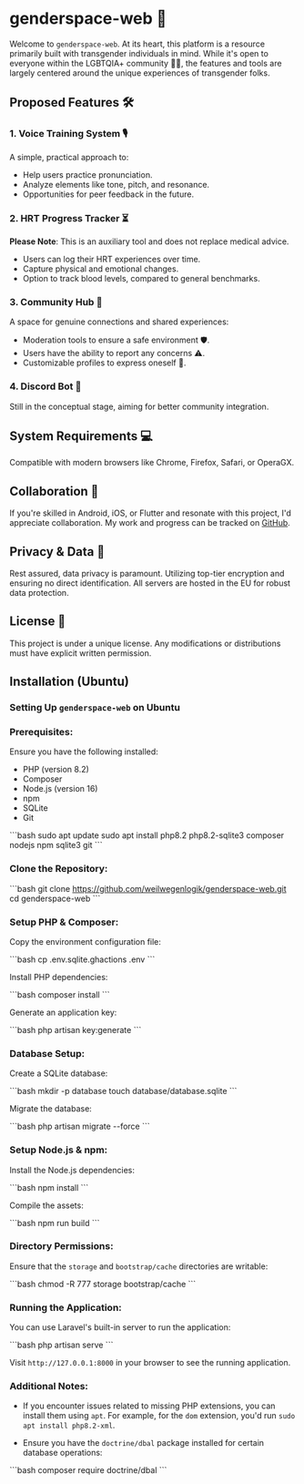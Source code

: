 # genderspace-web 🌌

Welcome to `genderspace-web`. At its heart, this platform is a resource primarily built with transgender individuals in mind. While it's open to everyone within the LGBTQIA+ community 🏳️‍🌈, the features and tools are largely centered around the unique experiences of transgender folks.

## Proposed Features 🛠

### 1. **Voice Training System** 🎙

A simple, practical approach to:

-   Help users practice pronunciation.
-   Analyze elements like tone, pitch, and resonance.
-   Opportunities for peer feedback in the future.

### 2. **HRT Progress Tracker** ⏳

**Please Note**: This is an auxiliary tool and does not replace medical advice.

-   Users can log their HRT experiences over time.
-   Capture physical and emotional changes.
-   Option to track blood levels, compared to general benchmarks.

### 3. **Community Hub** 💬

A space for genuine connections and shared experiences:

-   Moderation tools to ensure a safe environment 🛡.
-   Users have the ability to report any concerns ⚠️.
-   Customizable profiles to express oneself 🎨.

### 4. **Discord Bot** 🤖

Still in the conceptual stage, aiming for better community integration.

## System Requirements 💻

Compatible with modern browsers like Chrome, Firefox, Safari, or OperaGX.

## Collaboration 🤝

If you're skilled in Android, iOS, or Flutter and resonate with this project, I'd appreciate collaboration. My work and progress can be tracked on [GitHub](https://github.com/weilwegenlogik).

## Privacy & Data 🔐

Rest assured, data privacy is paramount. Utilizing top-tier encryption and ensuring no direct identification. All servers are hosted in the EU for robust data protection.

## License 📜

This project is under a unique license. Any modifications or distributions must have explicit written permission.

## Installation (Ubuntu)
### Setting Up `genderspace-web` on Ubuntu

### Prerequisites:

Ensure you have the following installed:
- PHP (version 8.2)
- Composer
- Node.js (version 16)
- npm
- SQLite
- Git

\```bash
sudo apt update
sudo apt install php8.2 php8.2-sqlite3 composer nodejs npm sqlite3 git
\```

### Clone the Repository:

\```bash
git clone https://github.com/weilwegenlogik/genderspace-web.git
cd genderspace-web
\```

### Setup PHP & Composer:

Copy the environment configuration file:

\```bash
cp .env.sqlite.ghactions .env
\```

Install PHP dependencies:

\```bash
composer install
\```

Generate an application key:

\```bash
php artisan key:generate
\```

### Database Setup:

Create a SQLite database:

\```bash
mkdir -p database
touch database/database.sqlite
\```

Migrate the database:

\```bash
php artisan migrate --force
\```

### Setup Node.js & npm:

Install the Node.js dependencies:

\```bash
npm install
\```

Compile the assets:

\```bash
npm run build
\```

### Directory Permissions:

Ensure that the `storage` and `bootstrap/cache` directories are writable:

\```bash
chmod -R 777 storage bootstrap/cache
\```

### Running the Application:

You can use Laravel's built-in server to run the application:

\```bash
php artisan serve
\```

Visit `http://127.0.0.1:8000` in your browser to see the running application.

### Additional Notes:

- If you encounter issues related to missing PHP extensions, you can install them using `apt`. For example, for the `dom` extension, you'd run `sudo apt install php8.2-xml`.
  
- Ensure you have the `doctrine/dbal` package installed for certain database operations:

\```bash
composer require doctrine/dbal
\```

